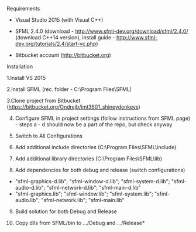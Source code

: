Requirements

* Visual Studio 2015 (with Visual C++)

* SFML 2.4.0 (download - http://www.sfml-dev.org/download/sfml/2.4.0/ (download C++14 version), install guide - http://www.sfml-dev.org/tutorials/2.4/start-vc.php)

* Bitbucket account (http://bitbucket.org)



Installation

1.Install VS 2015

2.Install SFML (rec. folder - C:\Program Files\SFML)

3.Clone project from Bitbucket (https://bitbucket.org/Ondrejb/imt3601_shineydonkeys) 
 
4. Configure SFML in project settings (follow instructions from SFML page) - steps a - d should now be a part of the repo, but check anyway


5. Switch to All Configurations

6. Add additional include directories (C:\Program Files\SFML\include)
 
7. Add additional library directories (C:\Program Files\SFML\lib)

8. Add dependencies for both debug and release (switch configurations)

  * "sfml-graphics-d.lib"; "sfml-window-d.lib"; "sfml-system-d.lib"; "sfml-audio-d.lib"; "sfml-network-d.lib"; "sfml-main-d.lib"
  * "sfml-graphics.lib"; "sfml-window.lib"; "sfml-system.lib"; "sfml-audio.lib"; "sfml-network.lib"; "sfml-main.lib"

9. Build solution for both Debug and Release

10. Copy dlls from SFML/bin to .../Debug and .../Release*